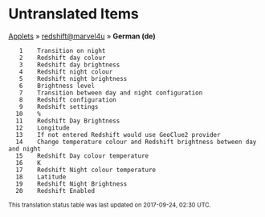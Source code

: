 # Untranslated Items
[Applets](../../../README.md) &#187; [redshift@marvel4u](../README.md) &#187; **German (de)**

       1	Transition on night
       2	Redshift day colour
       3	Redshift day brightness
       4	Redshift night colour
       5	Redshift night brightness
       6	Brightness level
       7	Transition between day and night configuration
       8	Redshift configuration
       9	Redshift settings
      10	%
      11	Redshift Day Brightness
      12	Longitude
      13	If not entered Redshift would use GeoClue2 provider
      14	Change temperature colour and Redshift brightness between day and night
      15	Redshift Day colour temperature
      16	K
      17	Redshift Night colour temperature
      18	Latitude
      19	Redshift Night Brightness
      20	Redshift Enabled

<sup>This translation status table was last updated on 2017-09-24, 02:30 UTC.</sup>
